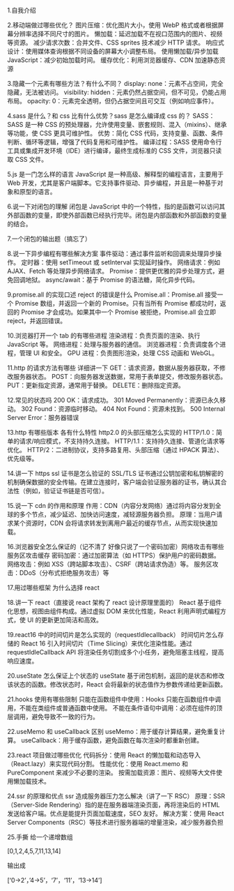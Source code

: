 1.自我介绍

2.移动端做过哪些优化？
图片压缩：优化图片大小，使用 WebP 格式或者根据屏幕分辨率选择不同尺寸的图片。
懒加载：延迟加载不在视口范围内的图片、视频等资源。
减少请求次数：合并文件、CSS sprites 技术减少 HTTP 请求。
响应式设计：使用媒体查询根据不同设备的屏幕大小调整布局。
使用懒加载/异步加载 JavaScript：减少初始加载时间。
缓存优化：利用浏览器缓存、CDN 加速静态资源

3.隐藏一个元素有哪些方法？有什么不同？
display: none：元素不占空间，完全隐藏，无法被访问。
visibility: hidden：元素仍然占据空间，但不可见，仍能占用布局。
opacity: 0：元素完全透明，但仍占据空间且可交互（例如响应事件）。

4.sass 是什么？和 css 比有什么优势？sass 是怎么编译成 css 的？
SASS：SASS 是一种 CSS 的预处理器，允许使用变量、嵌套规则、混入（mixins）、继承等功能，使 CSS 更具可维护性。
优势：简化 CSS 代码，支持变量、函数、条件判断、循环等逻辑，增强了代码复用和可维护性。
编译过程：SASS 使用命令行工具或集成开发环境（IDE）进行编译，最终生成标准的 CSS 文件，浏览器只读取 CSS 文件。

5.js 是一门怎么样的语言
JavaScript 是一种高级、解释型的编程语言，主要用于 Web 开发，尤其是客户端脚本。它支持事件驱动、异步编程，并且是一种基于对象和原型的语言。

6.说一下对闭包的理解
闭包是 JavaScript 中的一个特性，指的是函数可以访问其外部函数的变量，即使外部函数已经执行完毕。闭包是内部函数和外部函数的变量的结合。

7.一个闭包的输出题（搞忘了）

8.说一下异步编程有哪些解决方案
事件驱动：通过事件监听和回调来处理异步操作。
定时器：使用 setTimeout 或 setInterval 实现延时操作。
网络请求：例如 AJAX、Fetch 等处理异步网络请求。
Promise：提供更优雅的异步处理方式，避免回调地狱。
async/await：基于 Promise 的语法糖，简化异步代码。

9.promise.all 的实现口述 reject 的错误是什么
Promise.all：Promise.all 接受一个 Promise 数组，并返回一个新的 Promise。只有当所有 Promise 都成功时，返回的 Promise 才会成功。如果其中一个 Promise 被拒绝，Promise.all 会立即 reject，并返回错误。

10.浏览器打开一个 tab 的有哪些进程
渲染进程：负责页面的渲染、执行 JavaScript 等。
网络进程：处理与服务器的通信。
浏览器进程：负责调度各个进程，管理 UI 和安全。
GPU 进程：负责图形渲染，处理 CSS 动画和 WebGL。

11.http 的请求方法有哪些 详细讲一下
GET：请求资源，数据从服务器获取，不修改服务器状态。
POST：向服务器发送数据，常用于表单提交，修改服务器状态。
PUT：更新指定资源，通常用于替换。
DELETE：删除指定资源。

12.常见的状态吗
200 OK：请求成功。
301 Moved Permanently：资源已永久移动。
302 Found：资源临时移动。
404 Not Found：资源未找到。
500 Internal Server Error：服务器错误

13.http 有哪些版本 各有什么特性 http2.0 的头部压缩怎么实现的
HTTP/1.0：简单的请求/响应模式，不支持持久连接。
HTTP/1.1：支持持久连接、管道化请求等优化。
HTTP/2：二进制协议，支持多路复用、头部压缩（通过 HPACK 算法）、优先级等。

14.讲一下 https ssl 证书是怎么验证的
SSL/TLS 证书通过公钥加密和私钥解密的机制确保数据的安全传输。在建立连接时，客户端会验证服务器的证书，确认其合法性（例如，验证证书链是否可信）。

15.说一下 cdn 的作用和原理
作用：CDN（内容分发网络）通过将内容分发到全球的多个节点，减少延迟、加快访问速度，减轻源服务器负担。
原理：当用户请求某个资源时，CDN 会将请求转发到离用户最近的缓存节点，从而实现快速加载。

16.浏览器安全怎么保证的（记不清了 好像只说了一个密码加密）网络攻击有哪些 服务区攻击缓存
密码加密：通过加密算法（如 HTTPS）保护用户的密码数据。
网络攻击：例如 XSS（跨站脚本攻击）、CSRF（跨站请求伪造）等。
服务区攻击：DDoS（分布式拒绝服务攻击）等

17.用过哪些框架 为什么选择 react

18.讲一下 react（直接说 react 架构了 react 设计原理里面的）
React 基于组件化思想，视图由组件构成。通过虚拟 DOM 来优化性能，React 利用声明式编程方式，使 UI 的更新更加简洁和高效。

19.react16 中的时间切片是怎么实现的（requestIdlecallback） 时间切片怎么存储的
React 16 引入时间切片（Time Slicing）来优化渲染性能。通过 requestIdleCallback API 将渲染任务切割成多个小任务，避免阻塞主线程，提高响应速度。

20.useState 怎么保证上个状态的
useState 基于闭包机制，返回的是状态和修改该状态的函数。修改状态时，React 会将最新的状态值作为参数传递给更新函数。

21.hooks 使用有哪些限制
只能在函数组件中使用：Hooks 只能在函数组件中调用，不能在类组件或普通函数中使用。
不能在条件语句中调用：必须在组件的顶层调用，避免导致不一致的行为。

22.useMemo 和 useCallback 区别
useMemo：用于缓存计算结果，避免重复计算。
useCallback：用于缓存函数，避免函数在每次渲染时都重新创建。

23.react 项目做过哪些优化
代码拆分：使用 React 的懒加载和动态导入（React.lazy）来实现代码分割。
性能优化：使用 React.memo 和 PureComponent 来减少不必要的渲染。
按需加载资源：图片、视频等大文件使用懒加载技术。

24.ssr 的原理和优点 ssr 造成服务器压力怎么解决（讲了一下 RSC）
原理：SSR（Server-Side Rendering）指的是在服务器端渲染页面，再将渲染后的 HTML 发送给客户端。优点是能提升页面加载速度，SEO 友好。
解决方案：使用 React Server Components（RSC）等技术进行服务器端的增量渲染，减少服务器负担

25.手撕 给一个递增数组

[0,1,2,4,5,7,11,13,14]

输出成

[‘0->2’，’4->5’，‘7’，‘11’，‘13->14’]
